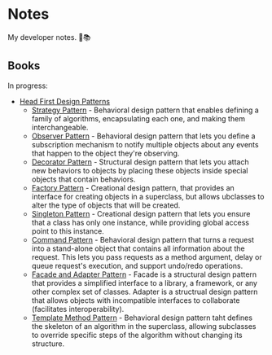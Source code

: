 # Notes

My developer notes. 📝📚

## Books

In progress:

- [Head First Design Patterns](head-first-design-patterns)
  - [Strategy Pattern](head-first-design-patterns/ch_01_strategy_pattern/ch_01_code.ts) - Behavioral design pattern that enables defining a family of algorithms, encapsulating each one, and making them interchangeable.
  - [Observer Pattern](head-first-design-patterns/ch_02_observer_pattern/ch_02_the_observer_pattern.md) - Behavioral design pattern that lets you define a subscription mechanism to notify multiple objects about any events that happen to the object they're observing.
  - [Decorator Pattern](head-first-design-patterns/ch_03_decorator_pattern/notes.md) - Structural design pattern that lets you attach new behaviors to objects by placing these objects inside special objects that contain behaviors.
  - [Factory Pattern](head-first-design-patterns/ch_04_factory_pattern/notes.md) - Creational design pattern, that provides an interface for creating objects in a superclass, but allows ubclasses to alter the type of objects that will be created.
  - [Singleton Pattern](head-first-design-patterns/ch_05_singleton_pattern/notes.md) - Creational design pattern that lets you ensure that a class has only one instance, while providing global access point to this instance.
  - [Command Pattern](head-first-design-patterns/ch_06_command_pattern/notes.md) - Behavioral design pattern that turns a request into a stand-alone object that contains all information about the request. This lets you pass requests as a method argument, delay or queue request's execution, and support undo/redo operations.
  - [Facade and Adapter Pattern](head-first-design-patterns/ch_07_adapter_and_facade_pattern/notes.md) - Facade is a structural design pattern that provides a simplified interface to a library, a framework, or any other complex set of classes. Adapter is a structrual design pattern that allows objects with incompatible interfaces to collaborate (facilitates interoperability).
  - [Template Method Pattern](head-first-design-patterns/ch_08_template_pattern/notes.md) - Behavioral design pattern taht defines the skeleton of an algorithm in the superclass, allowing subclasses to override specific steps of the algorithm without changing its structure.
